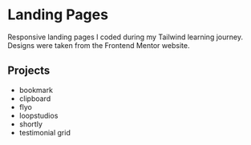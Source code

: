 # Landing Pages

Responsive landing pages I coded during my Tailwind learning journey. Designs were taken from the Frontend Mentor website.

## Projects
- bookmark
- clipboard
- flyo
- loopstudios
- shortly
- testimonial grid
